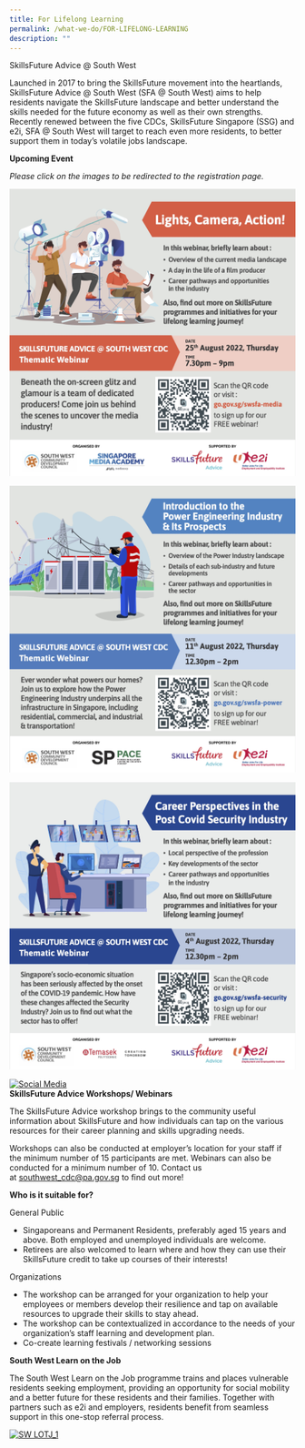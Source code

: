 ```yaml
---
title: For Lifelong Learning
permalink: /what-we-do/FOR-LIFELONG-LEARNING
description: ""
---
```

SkillsFuture Advice @ South West

Launched in 2017 to bring the SkillsFuture movement into the heartlands, SkillsFuture Advice @ South West (SFA @ South West) aims to help residents navigate the SkillsFuture landscape and better understand the skills needed for the future economy as well as their own strengths. Recently renewed between the five CDCs, SkillsFuture Singapore (SSG) and e2i, SFA @ South West will target to reach even more residents, to better support them in today’s volatile jobs landscape.

**Upcoming Event** 

*Please click on the images to be redirected to the registration page.*

[![Media](/images/What%20We%20Do/For%20Lifelong%20Learning/SWCDC_Webinar_JS_25%20Aug%202022_media_SM_FA.jpg)](https://go.gov.sg/swsfa-media)

[![Power](/images/What%20We%20Do/For%20Lifelong%20Learning/SWCDC_Webinar_JS_11%20Aug%202022_power%20industry_FB_FA-updated.jpg)](https://go.gov.sg/swsfa-power)

[![Security](/images/What%20We%20Do/For%20Lifelong%20Learning/SWCDC_Webinar_JS_4%20Aug%202022_security_SM_FA.jpg)](https://go.gov.sg/swsfa-security)

[![Social Media](https://www.cdc.gov.sg/images/librariesprovider6/what-we-do/skillsfuture/social-media.jpg?sfvrsn=bed89d56_2 "Social Media")](https://qood.com.sg/job-fair/south-west-community-job-fair-at-ayer-rajah)    
**SkillsFuture Advice Workshops/ Webinars**

The SkillsFuture Advice workshop brings to the community useful information about SkillsFuture and how individuals can tap on the various resources for their career planning and skills upgrading needs.

Workshops can also be conducted at employer’s location for your staff if the minimum number of 15 participants are met. Webinars can also be conducted for a minimum number of 10. Contact us at [southwest\_cdc@pa.gov.sg](mailto:southwest_cdc@pa.gov.sg) to find out more!

**Who is it suitable for?**

General Public

*   Singaporeans and Permanent Residents, preferably aged 15 years and above. Both employed and unemployed individuals are welcome.
*   Retirees are also welcomed to learn where and how they can use their SkillsFuture credit to take up courses of their interests!

Organizations

*   The workshop can be arranged for your organization to help your employees or members develop their resilience and tap on available resources to upgrade their skills to stay ahead.
*   The workshop can be contextualized in accordance to the needs of your organization’s staff learning and development plan.
*   Co-create learning festivals / networking sessions  
    

**South West Learn on the Job** 

The South West Learn on the Job programme trains and places vulnerable residents seeking employment, providing an opportunity for social mobility and a better future for these residents and their families. Together with partners such as e2i and employers, residents benefit from seamless support in this one-stop referral process.

[![SW LOTJ_1](https://www.cdc.gov.sg/images/librariesprovider6/what-we-do/skillsfuture/sw-lotj_1.jpg?sfvrsn=30e7ba06_3 "SW LOTJ_1")](https://www.cdc.gov.sg/images/librariesprovider6/what-we-do/skillsfuture/sw-lotj_1.jpg?sfvrsn=30e7ba06_3)